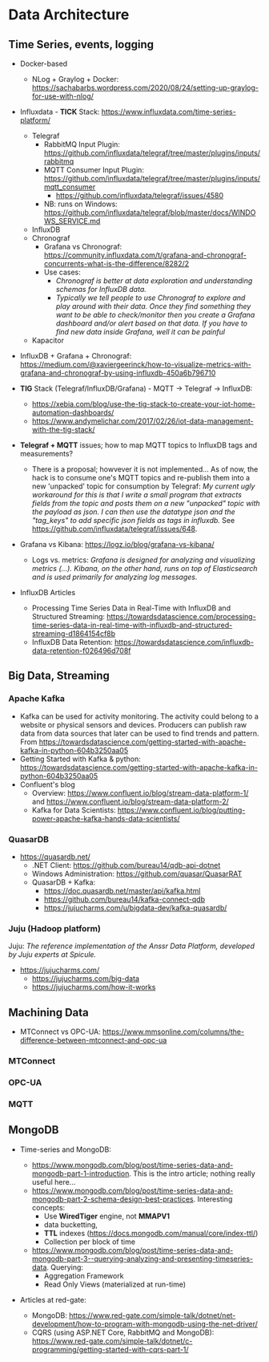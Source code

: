 # Data Architecture

## Time Series, events, logging

* Docker-based
  * NLog + Graylog + Docker: <https://sachabarbs.wordpress.com/2020/08/24/setting-up-graylog-for-use-with-nlog/>
* Influxdata - **TICK** Stack: <https://www.influxdata.com/time-series-platform/>
  * Telegraf
    * RabbitMQ Input Plugin: <https://github.com/influxdata/telegraf/tree/master/plugins/inputs/rabbitmq>
    * MQTT Consumer Input Plugin: <https://github.com/influxdata/telegraf/tree/master/plugins/inputs/mqtt_consumer>
      * <https://github.com/influxdata/telegraf/issues/4580>
    * NB: runs on Windows: <https://github.com/influxdata/telegraf/blob/master/docs/WINDOWS_SERVICE.md>
  * InfluxDB
  * Chronograf
    * Grafana vs Chronograf: <https://community.influxdata.com/t/grafana-and-chronograf-concurrents-what-is-the-difference/8282/2> 
    * Use cases:
      * _Chronograf is better at data exploration and understanding schemas for InfluxDB data._
      * _Typically we tell people to use Chronograf to explore and play around with their data. Once they find something they want to be able to check/monitor then you create a Grafana dashboard and/or alert based on that data. If you have to find new data inside Grafana, well it can be painful_
  * Kapacitor
* InfluxDB + Grafana + Chronograf: <https://medium.com/@xaviergeerinck/how-to-visualize-metrics-with-grafana-and-chronograf-by-using-influxdb-450a6b796710>
* **TIG** Stack (Telegraf/InfluxDB/Grafana) - MQTT -> Telegraf -> InfluxDB:
  * <https://xebia.com/blog/use-the-tig-stack-to-create-your-iot-home-automation-dashboards/>
  * <https://www.andymelichar.com/2017/02/26/iot-data-management-with-the-tig-stack/>
* **Telegraf + MQTT** issues; how to map MQTT topics to InfluxDB tags and measurements?
  * There is a proposal; howvever it is not implemented... As of now, the hack is to consume one's MQTT topics and re-publish them into a new 'unpacked' topic for consumption by Telegraf: _My current ugly workaround for this is that I write a small program that extracts fields from the topic and posts them on a new "unpacked" topic with the payload as json. I can then use the datatype json and the "tag_keys" to add specific json fields as tags in influxdb._ See <https://github.com/influxdata/telegraf/issues/648>.

* Grafana vs Kibana: <https://logz.io/blog/grafana-vs-kibana/>
  * Logs vs. metrics: _Grafana is designed for analyzing and visualizing metrics (...). Kibana, on the other hand, runs on top of Elasticsearch and is used primarily for analyzing log messages._

* InfluxDB Articles
  * Processing Time Series Data in Real-Time with InfluxDB and Structured Streaming: <https://towardsdatascience.com/processing-time-series-data-in-real-time-with-influxdb-and-structured-streaming-d1864154cf8b>
  * InfluxDB Data Retention: <https://towardsdatascience.com/influxdb-data-retention-f026496d708f>

## Big Data, Streaming

### Apache Kafka

* Kafka can be used for activity monitoring. The activity could belong to a website or physical sensors and devices. Producers can publish raw data from data sources that later can be used to find trends and pattern. From <https://towardsdatascience.com/getting-started-with-apache-kafka-in-python-604b3250aa05>
* Getting Started with Kafka & python: <https://towardsdatascience.com/getting-started-with-apache-kafka-in-python-604b3250aa05>
* Confluent's blog
  * Overview: <https://www.confluent.io/blog/stream-data-platform-1/> and <https://www.confluent.io/blog/stream-data-platform-2/>
  * Kafka for Data Scientists: <https://www.confluent.io/blog/putting-power-apache-kafka-hands-data-scientists/>

### QuasarDB

* <https://quasardb.net/>
  * .NET Client: <https://github.com/bureau14/qdb-api-dotnet>
  * Windows Administration: <https://github.com/quasar/QuasarRAT>
  * QuasarDB + Kafka:
    * <https://doc.quasardb.net/master/api/kafka.html>
    * <https://github.com/bureau14/kafka-connect-qdb>
    * <https://jujucharms.com/u/bigdata-dev/kafka-quasardb/>

### Juju (Hadoop platform)

Juju: _The reference implementation of the Anssr Data Platform, developed by Juju experts at Spicule._
* <https://jujucharms.com/>
  * <https://jujucharms.com/big-data>
  * <https://jujucharms.com/how-it-works>

## Machining Data

* MTConnect vs OPC-UA: <https://www.mmsonline.com/columns/the-difference-between-mtconnect-and-opc-ua>

### MTConnect

### OPC-UA

### MQTT

## MongoDB

* Time-series and MongoDB:
  * <https://www.mongodb.com/blog/post/time-series-data-and-mongodb-part-1-introduction>. This is the intro article; nothing really useful here...
  * <https://www.mongodb.com/blog/post/time-series-data-and-mongodb-part-2-schema-design-best-practices>. Interesting concepts:
    * Use **WiredTiger** engine, not **MMAPV1**
    * data bucketting,
    * **TTL** indexes (<https://docs.mongodb.com/manual/core/index-ttl/>)
    * Collection per block of time
  * <https://www.mongodb.com/blog/post/time-series-data-and-mongodb-part-3--querying-analyzing-and-presenting-timeseries-data>. Querying:
    * Aggregation Framework
    * Read Only Views (materialized at run-time)

* Articles at red-gate:
  * MongoDB: <https://www.red-gate.com/simple-talk/dotnet/net-development/how-to-program-with-mongodb-using-the-net-driver/>
  * CQRS (using ASP.NET Core, RabbitMQ and MongoDB): <https://www.red-gate.com/simple-talk/dotnet/c-programming/getting-started-with-cqrs-part-1/>